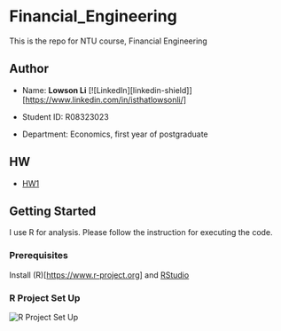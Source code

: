 # Financial_Engineering
This is the repo for NTU course, Financial Engineering

## Author 
* Name: **Lowson Li** 
[![LinkedIn][linkedin-shield]][https://www.linkedin.com/in/isthatlowsonli/]

* Student ID: R08323023
* Department: Economics, first year of postgraduate

## HW
* [HW1](https://isthatlowsonli.github.io/Financial_Engineering/Script/HW1.nb.html)

## Getting Started

I use R for analysis. Please follow the instruction for executing the code.

### Prerequisites

Install (R)[https://www.r-project.org] and [RStudio](https://rstudio.com)

### R Project Set Up
![R Project Set Up](https://raw.githubusercontent.com/martinctc/blog/master/images/RPROJECT_2000dpi.png "R Project Set Up")

